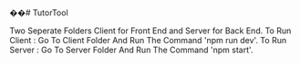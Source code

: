 ��#   T u t o r T o o l 

Two Seperate Folders Client for Front End and Server for Back End.
To Run Client : Go To Client Folder And Run The Command 'npm run dev'.
To Run Server : Go To Server Folder And Run The Command 'npm start'.
 
 
